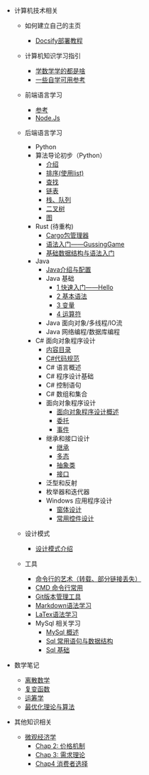 <!-- _sidebar.md -->


* 计算机技术相关
  * 如何建立自己的主页
    * [Docsify部署教程](/ProjectDocs/cs/docsify-startinit.md)
  * 计算机知识学习指引
    * [学数学学的都是啥](/ProjectDocs/Prattle/LearnCS/Guide_For_Math_Stu.md)
    * [一些自学可用参考](/ProjectDocs/Prattle/LearnCS/Ref_For_CS_Stu.md)

  * 前端语言学习
    * [参考](/ProjectDocs/cs/Front-end-Development/Introduction.md)
    * [Node.Js](/ProjectDocs/cs/Front-end-Development/NodeJs-DownloadInit.md)
  
  * 后端语言学习
    * Python
    * 算法导论初步（Python）
      * [介绍](/ProjectDocs/cs/Back-end-Development/AlgorithmTheory-using-python/Introduction.md)
      * [排序(使用list)](/ProjectDocs/cs/Back-end-Development/AlgorithmTheory-using-python/Sort.md)
      * [查找](/ProjectDocs/cs/Back-end-Development/AlgorithmTheory-using-python/Search.md)
      * [链表](/ProjectDocs/cs/Back-end-Development/AlgorithmTheory-using-python/Linkedlist.md)
      * [栈、队列](/ProjectDocs/cs/Back-end-Development/AlgorithmTheory-using-python/Stack_Queue.md)
      * [二叉树](/ProjectDocs/cs/Back-end-Development/AlgorithmTheory-using-python/BinaryTree.md)
      * [图](/ProjectDocs/cs/Back-end-Development/AlgorithmTheory-using-python/graph.md)
    * Rust (待重构)
      * [Cargo包管理器](/ProjectDocs/cs/Back-end-Development/Rust-Learn/cargo.md)
      * [语法入门——GussingGame](/ProjectDocs/cs/Back-end-Development/Rust-Learn/GuessingGame.md)
      * [基础数据结构与语法入门](/ProjectDocs/cs/Back-end-Development/Rust-Learn/rust_basic.md)
    * Java
      * [Java介绍与配置](/ProjectDocs/cs/Back-end-Development/Java-Learn/Introduction.md)
      * Java 基础
        * [1 快速入门——Hello](/ProjectDocs/cs/Back-end-Development/Java-Learn/Fast-Start/1HelloWorld.md)
        * [2 基本语法](/ProjectDocs/cs/Back-end-Development/Java-Learn/Fast-Start/2BasicSyntax.md)
        * [3 变量](/ProjectDocs/cs/Back-end-Development/Java-Learn/Fast-Start/3Variable.md)
        * [4 运算符](/ProjectDocs/cs/Back-end-Development/Java-Learn/Fast-Start/4Operator.md)
      * Java 面向对象/多线程/IO流
      * Java 网络编程/数据库编程
    * C# 面向对象程序设计
      * [内容目录](/ProjectDocs/cs/Back-end-Development/Csharp-OOP/file.md)
      * [C#代码规范](/ProjectDocs/cs/Back-end-Development/Csharp-OOP/NameRules.md)
      * C# 语言概述
      * C# 程序设计基础
      * C# 控制语句
      * C# 数组和集合
      * 面向对象程序设计
        * [面向对象程序设计概述](/ProjectDocs/cs/Back-end-Development/Csharp-OOP/5-1-introduction.md)
        * [委托](/ProjectDocs/cs/Back-end-Development/Csharp-OOP/5-12-delegate.md)
        * [事件](/ProjectDocs/cs/Back-end-Development/Csharp-OOP/5-13-event.md)
      * 继承和接口设计
        * [继承](/ProjectDocs/cs/Back-end-Development/Csharp-OOP/6-1-Inheritance.md)
        * [多态](/ProjectDocs/cs/Back-end-Development/Csharp-OOP/6-2-Polymorphism.md)
        * [抽象类](/ProjectDocs/cs/Back-end-Development/Csharp-OOP/6-3-Abstract.md)
        * [接口](/ProjectDocs/cs/Back-end-Development/Csharp-OOP/6-4-Connector.md)
      * 泛型和反射
      * 枚举器和迭代器
      * Windows 应用程序设计
        * [窗体设计](/ProjectDocs/cs/Back-end-Development/Csharp-OOP/9-1-Windows-Form-Design.md)
        * [常用控件设计](/ProjectDocs/cs/Back-end-Development/Csharp-OOP/9-2-Control-design.md)


  * 设计模式
    * [设计模式介绍](/ProjectDocs/cs/DesignPattern/init.md)

  * 工具
    * [命令行的艺术（转载、部分链接丢失）](/ProjectDocs/cs/CMD/Command-CMDart.md)
    * [CMD 命令行常用](/ProjectDocs/cs/CMD/Command-CMDusing.md)
    * [Git版本管理工具](/ProjectDocs/cs/Git-Using.md)
    * [Markdown语法学习](/ProjectDocs/cs/Markdown-Using.md)
    * [LaTex语法学习](/ProjectDocs/cs/LaTeX/LaTex-Learning.md)
    * MySql 相关学习
      * [MySql 概述](/ProjectDocs/cs/Sql/MySQL-front.md)
      * [Sql 常用语句与数据结构](/ProjectDocs/cs/Sql/MySQL-statements-and-data-types.md)
      * [Sql 基础](ProjectDocs\cs\Sql\MySQL-SQL-basic.md)

* 数学笔记
  * [离散数学](/ProjectDocs/Mathematic/Discrete-Mathematic-Exam-Review.md)
  * [复变函数](/ProjectDocs/Mathematic/Complex-Function-Exam-Review.md)
  * [运筹学](/ProjectDocs/Mathematic/Operations-Research.md)
  * [最优化理论与算法](/ProjectDocs/Mathematic/Optimization-Calculation-Method.md)

* 其他知识相关
  * [微观经济学](/ProjectDocs/MicroEconomic/file.md)
    * [Chap 2: 价格机制](/ProjectDocs/MicroEconomic/2-PriceMechanism.md)
    * [Chap 3: 需求理论](/ProjectDocs/MicroEconomic/3-TheoryOfElasticity.md)
    * [Chap4 消费者选择](/ProjectDocs/MicroEconomic/4-ConsumerChoice.md)